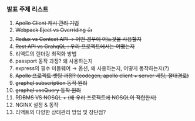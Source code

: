 ### 발표 주제 리스트

1. ~~Apollo Client 캐시 관리 기법~~
2. ~~Webpack Eject vs Overriding :+1:~~
3. ~~Redux vs Context API &rarr; 어떤 경우에 어느것을 사용할지~~
4. ~~Rest API vs GrahqQL : 우리 프로젝트에서는 어땠는지~~
5. 리액트의 렌더링 최적화 방법
6. passport 동작 과정? 왜 사용하는지
7. express의 필수 미들웨어 &rarr; 옵션, 왜 사용하는지, 어떻게 동작하는지(?)
8. ~~Apollo 프로젝트 셋팅 과정? (codegen, apollo client + server 세팅, 절대경로)~~
9. ~~graphql subscription 동작 원리~~
10. ~~graphql useQuery 동작 원리~~
11. ~~RDBMS VS NOSQL + (왜 우리 프로젝트에 NOSQL이 적합한지)~~
12. NGINX 설정 & 동작
13. 리액트의 다양한 상태관리 방법 및 장단점?
